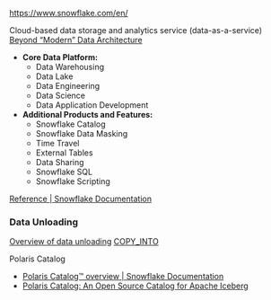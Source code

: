 https://www.snowflake.com/en/

Cloud-based data storage and analytics service (data-as-a-service)
[Beyond “Modern” Data Architecture](https://www.snowflake.com/en/blog/beyond-modern-data-architecture/)

- **Core Data Platform:**
    - Data Warehousing
    - Data Lake
    - Data Engineering
    - Data Science
    - Data Application Development
- **Additional Products and Features:**
    - Snowflake Catalog
    - Snowflake Data Masking
    - Time Travel
    - External Tables
    - Data Sharing
    - Snowflake SQL
    - Snowflake Scripting

[Reference | Snowflake Documentation](https://docs.snowflake.com/en/reference)

### Data Unloading

[Overview of data unloading](https://docs.snowflake.com/en/user-guide/data-unload-overview.html)
[COPY_INTO](https://docs.snowflake.com/en/sql-reference/sql/copy-into-location.html)

Polaris Catalog
- [Polaris Catalog™ overview | Snowflake Documentation](https://other-docs.snowflake.com/en/polaris/overview)
- [Polaris Catalog: An Open Source Catalog for Apache Iceberg](https://www.snowflake.com/en/blog/introducing-polaris-catalog/)